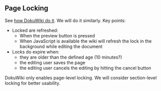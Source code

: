 Page Locking
-------------
See [how DokuWiki do it](http://www.dokuwiki.org/locking). We will do it similarly. 
Key points: 

- Locked are refreshed:
  - When the preview button is pressed
  - When JavaScript is available the wiki will refresh the lock in the background while editing the document
- Locks do expire when:
  - they are older than the defined age (10 minutes?)
  - the editing user saves the page
  - the editing user cancels the editing by hitting the cancel button

DokuWiki only enables page-level locking. We will consider section-level locking for better usability. 
